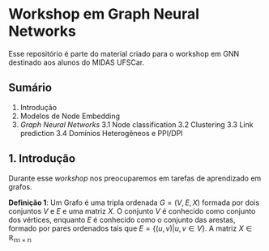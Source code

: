 # Workshop em Graph Neural Networks

Esse repositório é parte do material criado para o workshop em GNN destinado aos alunos do MIDAS UFSCar.

## Sumário
1. Introdução
2. Modelos de Node Embedding
3. *Graph Neural Networks*
3.1 Node classification
3.2 Clustering
3.3 Link prediction
3.4 Domínios Heterogêneos e PPI/DPI

## 1. Introdução

Durante esse *workshop* nos preocuparemos em tarefas de aprendizado em grafos.

**Definição 1**: Um Grafo é uma tripla ordenada $G = (V,E,X)$ formada por dois conjuntos $V$ e $E$ e uma matriz $X$. O conjunto $V$ é conhecido como conjunto dos vértices, enquanto $E$ é conhecido como o conjunto das arestas, formado por pares ordenados tais que $E = \{(u,v) | u,v \in V\}$. A matriz $X \in \mathbb{R_{m \times n}}$  